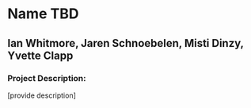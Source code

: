 # Name TBD
##  Ian Whitmore, Jaren Schnoebelen, Misti Dinzy, Yvette Clapp

### Project Description:
[provide description]
